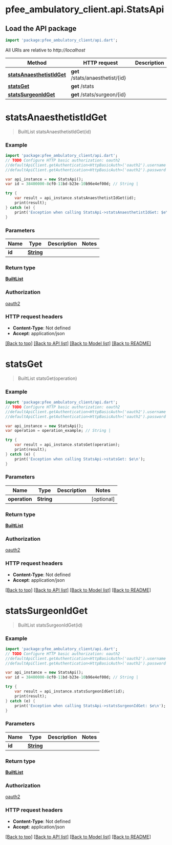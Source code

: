 # pfee_ambulatory_client.api.StatsApi

## Load the API package
```dart
import 'package:pfee_ambulatory_client/api.dart';
```

All URIs are relative to *http://localhost*

Method | HTTP request | Description
------------- | ------------- | -------------
[**statsAnaesthetistIdGet**](StatsApi.md#statsanaesthetistidget) | **get** /stats/anaesthetist/{id} | 
[**statsGet**](StatsApi.md#statsget) | **get** /stats | 
[**statsSurgeonIdGet**](StatsApi.md#statssurgeonidget) | **get** /stats/surgeon/{id} | 


# **statsAnaesthetistIdGet**
> BuiltList<StatResponse> statsAnaesthetistIdGet(id)



### Example 
```dart
import 'package:pfee_ambulatory_client/api.dart';
// TODO Configure HTTP basic authorization: oauth2
//defaultApiClient.getAuthentication<HttpBasicAuth>('oauth2').username = 'YOUR_USERNAME'
//defaultApiClient.getAuthentication<HttpBasicAuth>('oauth2').password = 'YOUR_PASSWORD';

var api_instance = new StatsApi();
var id = 38400000-8cf0-11bd-b23e-10b96e4ef00d; // String | 

try { 
    var result = api_instance.statsAnaesthetistIdGet(id);
    print(result);
} catch (e) {
    print('Exception when calling StatsApi->statsAnaesthetistIdGet: $e\n');
}
```

### Parameters

Name | Type | Description  | Notes
------------- | ------------- | ------------- | -------------
 **id** | [**String**](.md)|  | 

### Return type

[**BuiltList<StatResponse>**](StatResponse.md)

### Authorization

[oauth2](../README.md#oauth2)

### HTTP request headers

 - **Content-Type**: Not defined
 - **Accept**: application/json

[[Back to top]](#) [[Back to API list]](../README.md#documentation-for-api-endpoints) [[Back to Model list]](../README.md#documentation-for-models) [[Back to README]](../README.md)

# **statsGet**
> BuiltList<StatResponse> statsGet(operation)



### Example 
```dart
import 'package:pfee_ambulatory_client/api.dart';
// TODO Configure HTTP basic authorization: oauth2
//defaultApiClient.getAuthentication<HttpBasicAuth>('oauth2').username = 'YOUR_USERNAME'
//defaultApiClient.getAuthentication<HttpBasicAuth>('oauth2').password = 'YOUR_PASSWORD';

var api_instance = new StatsApi();
var operation = operation_example; // String | 

try { 
    var result = api_instance.statsGet(operation);
    print(result);
} catch (e) {
    print('Exception when calling StatsApi->statsGet: $e\n');
}
```

### Parameters

Name | Type | Description  | Notes
------------- | ------------- | ------------- | -------------
 **operation** | **String**|  | [optional] 

### Return type

[**BuiltList<StatResponse>**](StatResponse.md)

### Authorization

[oauth2](../README.md#oauth2)

### HTTP request headers

 - **Content-Type**: Not defined
 - **Accept**: application/json

[[Back to top]](#) [[Back to API list]](../README.md#documentation-for-api-endpoints) [[Back to Model list]](../README.md#documentation-for-models) [[Back to README]](../README.md)

# **statsSurgeonIdGet**
> BuiltList<StatResponse> statsSurgeonIdGet(id)



### Example 
```dart
import 'package:pfee_ambulatory_client/api.dart';
// TODO Configure HTTP basic authorization: oauth2
//defaultApiClient.getAuthentication<HttpBasicAuth>('oauth2').username = 'YOUR_USERNAME'
//defaultApiClient.getAuthentication<HttpBasicAuth>('oauth2').password = 'YOUR_PASSWORD';

var api_instance = new StatsApi();
var id = 38400000-8cf0-11bd-b23e-10b96e4ef00d; // String | 

try { 
    var result = api_instance.statsSurgeonIdGet(id);
    print(result);
} catch (e) {
    print('Exception when calling StatsApi->statsSurgeonIdGet: $e\n');
}
```

### Parameters

Name | Type | Description  | Notes
------------- | ------------- | ------------- | -------------
 **id** | [**String**](.md)|  | 

### Return type

[**BuiltList<StatResponse>**](StatResponse.md)

### Authorization

[oauth2](../README.md#oauth2)

### HTTP request headers

 - **Content-Type**: Not defined
 - **Accept**: application/json

[[Back to top]](#) [[Back to API list]](../README.md#documentation-for-api-endpoints) [[Back to Model list]](../README.md#documentation-for-models) [[Back to README]](../README.md)


